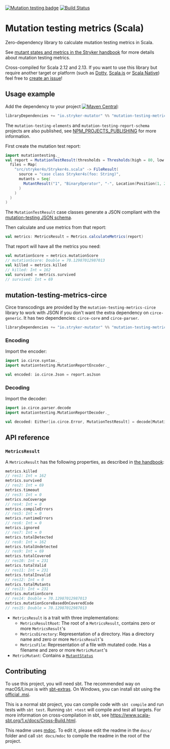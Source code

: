 [![Mutation testing badge](https://img.shields.io/endpoint?style=flat&url=https%3A%2F%2Fbadge-api.stryker-mutator.io%2Fgithub.com%2Fstryker-mutator%2Fmutation-testing-elements%2Fmaster%3Fmodule%3Dmetrics-scala)](https://badge-api.stryker-mutator.io/github.com/stryker-mutator/mutation-testing-elements/master?module=metrics-scala)
[![Build Status](https://github.com/stryker-mutator/mutation-testing-elements/workflows/CI/badge.svg)](https://github.com/stryker-mutator/mutation-testing-elements/actions?query=workflow%3ACI+branch%3Amaster)

# Mutation testing metrics (Scala)

Zero-dependency library to calculate mutation testing metrics in Scala.

See [mutant states and metrics in the Stryker handbook](https://github.com/stryker-mutator/stryker-handbook/blob/master/mutant-states-and-metrics.md#readme) for more details about mutation testing metrics.

Cross-compiled for Scala 2.12 and 2.13. If you want to use this library but require another target or platform (such as [Dotty](https://dotty.epfl.ch/), [Scala.js](http://www.scala-js.org/) or [Scala Native](https://www.scala-native.org/)) feel free to [create an issue](https://github.com/stryker-mutator/mutation-testing-elements/issues/new)!

## Usage example

Add the dependency to your project [![Maven Central](https://img.shields.io/maven-central/v/io.stryker-mutator/mutation-testing-metrics_2.13.svg?label=Maven%20Central&colorB=brightgreen)](https://search.maven.org/artifact/io.stryker-mutator/mutation-testing-metrics_2.13):

```scala
libraryDependencies += "io.stryker-mutator" %% "mutation-testing-metrics" % version
```

The `mutation-testing-elements` and `mutation-testing-report-schema` projects are also published, see [NPM_PROJECTS_PUBLISHING](./NPM_PROJECTS_PUBLISHING.md) for more information.

First create the mutation test report:

```scala
import mutationtesting._
val report = MutationTestResult(thresholds = Thresholds(high = 80, low = 10),
  files = Map(
    "src/stryker4s/Stryker4s.scala" -> FileResult(
      source = "case class Stryker4s(foo: String)",
      mutants = Seq(
        MutantResult("1", "BinaryOperator", "-", Location(Position(1, 2), Position(2, 3)), status = MutantStatus.Killed)
      )
    )
  )
)
```

The `MutationTestResult` case classes generate a JSON compliant with the [mutation-testing JSON schema](https://github.com/stryker-mutator/mutation-testing-elements/blob/master/packages/mutation-testing-report-schema/src/mutation-testing-report-schema.json).


Then calculate and use metrics from that report:

```scala
val metrics: MetricsResult = Metrics.calculateMetrics(report)
```

That report will have all the metrics you need:

```scala
val mutationScore = metrics.mutationScore
// mutationScore: Double = 70.12987012987013
val killed = metrics.killed
// killed: Int = 162
val survived = metrics.survived
// survived: Int = 69
```

## mutation-testing-metrics-circe

Circe transcodings are provided by the `mutation-testing-metrics-circe` library to work with JSON if you don't want the extra dependency on `circe-generic`. It has two dependencies: `circe-core` and `circe-parser`.

```scala
libraryDependencies += "io.stryker-mutator" %% "mutation-testing-metrics-circe" % version
```

### Encoding

Import the encoder:

```scala
import io.circe.syntax._
import mutationtesting.MutationReportEncoder._

val encoded: io.circe.Json = report.asJson
```

### Decoding

Import the decoder:

```scala
import io.circe.parser.decode
import mutationtesting.MutationReportDecoder._

val decoded: Either[io.circe.Error, MutationTestResult] = decode[MutationTestResult](json)
```

## API reference

### `MetricsResult`

A `MetricsResult` has the following properties, as described in [the handbook](https://github.com/stryker-mutator/stryker-handbook/blob/master/mutant-states-and-metrics.md):

```scala
metrics.killed
// res1: Int = 162
metrics.survived
// res2: Int = 69
metrics.timeout
// res3: Int = 0
metrics.noCoverage
// res4: Int = 0
metrics.compileErrors
// res5: Int = 0
metrics.runtimeErrors
// res6: Int = 0
metrics.ignored
// res7: Int = 0
metrics.totalDetected
// res8: Int = 162
metrics.totalUndetected
// res9: Int = 69
metrics.totalCovered
// res10: Int = 231
metrics.totalValid
// res11: Int = 231
metrics.totalInvalid
// res12: Int = 0
metrics.totalMutants
// res13: Int = 231
metrics.mutationScore
// res14: Double = 70.12987012987013
metrics.mutationScoreBasedOnCoveredCode
// res15: Double = 70.12987012987013
```

- `MetricsResult` is a trait with three implementations:
  - `MetricsResultRoot`: The root of a `MetricsResult`, contains zero or more `MetricsResult`'s
  - `MetricsDirectory`: Representation of a directory. Has a directory name and zero or more `MetricsResult`'s
  - `MetricsFile`: Representation of a file with mutated code. Has a filename and zero or more `MetricMutant`'s
- `MetricMutant`: Contains a [`MutantStatus`](https://github.com/stryker-mutator/stryker-handbook/blob/master/mutant-states-and-metrics.md#mutant-states)

## Contributing

To use this project, you will need sbt. The recommended way on macOS/Linux is with [sbt-extras](https://github.com/paulp/sbt-extras). On Windows, you can install sbt using the [official .msi](https://www.scala-sbt.org/download.html).

This is a normal sbt project, you can compile code with `sbt compile` and run tests
with `sbt test`. Running `sbt +test` will compile and test all targets. For more information on cross-compilation in sbt, see <https://www.scala-sbt.org/1.x/docs/Cross-Build.html>.

This readme uses [mdoc](https://scalameta.org/mdoc/). To edit it, please edit the readme in the `docs/` folder and call `sbt docs/mdoc` to compile the readme in the root of the project.
